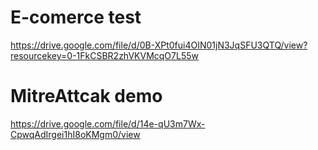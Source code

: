 # E-comerce test

https://drive.google.com/file/d/0B-XPt0fui4OIN01jN3JqSFU3QTQ/view?resourcekey=0-1FkCSBR2zhVKVMcqO7L55w

# MitreAttcak demo

https://drive.google.com/file/d/14e-qU3m7Wx-CpwqAdIrgei1hI8oKMgm0/view
